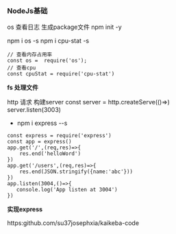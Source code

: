 ### NodeJs基础
os  查看日志
生成package文件
npm init -y 

npm i os -s
npm i cpu-stat -s

```
// 查看内存占用率
const os =  require('os');
// 查看cpu
const cpuStat = require('cpu-stat')

```

**fs 处理文件**

http 请求 构建server
const server = http.createServe(()=>)
server.listen(3003)

- npm i express --s


```
const express = require('express')
const app = express()
app.get('/',(req,res)=>{
    res.end('helloWord')
})
app.get('/users',(req,res)=>{
    res.end(JSON.stringify({name:'abc'}))
})
app.listen(3004,()=>{
   console.log('App listen at 3004')
})
```

**实现express**


https:github.com/su37josephxia/kaikeba-code